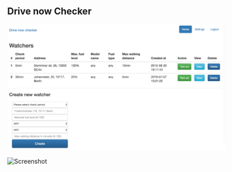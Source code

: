 ## Drive now Checker

[![Screenshot](https://raw.githubusercontent.com/andrejguran/drivenow-checker/master/screenshot.png)](http://drivenowchecker-andgur.rhcloud.com/)

![Screenshot]()
